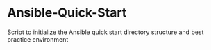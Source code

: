 # Ansible-Quick-Start
Script to initialize the Ansible quick start directory structure and best practice environment
